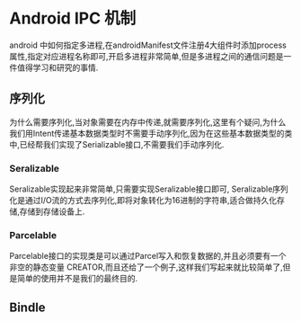 # Android IPC 机制

android 中如何指定多进程,在androidManifest文件注册4大组件时添加process属性,指定对应进程名称即可,开启多进程非常简单,但是多进程之间的通信问题是一件值得学习和研究的事情.

## 序列化
为什么需要序列化,当对象需要在内存中传递,就需要序列化,这里有个疑问,为什么我们用Intent传递基本数据类型时不需要手动序列化,因为在这些基本数据类型的类中,已经帮我们实现了Serializable接口,不需要我们手动序列化.

### Seralizable

Seralizable实现起来非常简单,只需要实现Seralizable接口即可, Seralizable序列化是通过I/O流的方式去序列化,即将对象转化为16进制的字符串,适合做持久化存储,存储到存储设备上.

### Parcelable

Parcelable接口的实现类是可以通过Parcel写入和恢复数据的,并且必须要有一个非空的静态变量 CREATOR,而且还给了一个例子,这样我们写起来就比较简单了,但是简单的使用并不是我们的最终目的.


## Bindle

